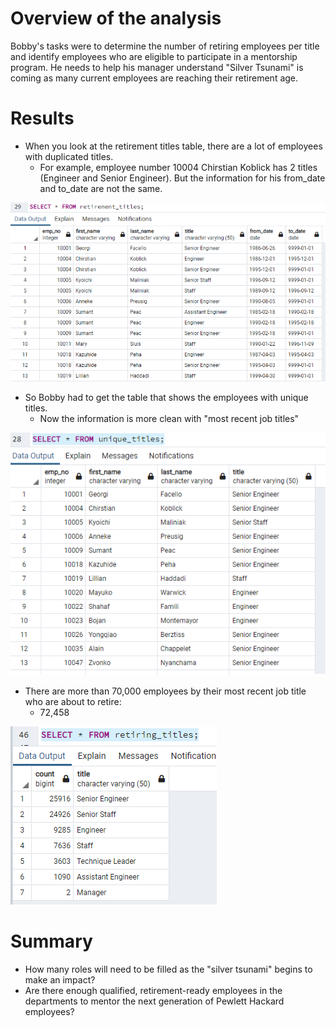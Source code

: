 # Overview of the analysis
Bobby's tasks were to determine the number of retiring employees per title and identify employees who are eligible to participate in a mentorship program.
He needs to help his manager understand "Silver Tsunami" is coming as many current employees are reaching their retirement age.

# Results 

* When you look at the retirement titles table, there are a lot of employees with duplicated titles. 
  * For example, employee number 10004 Chirstian Koblick has 2 titles (Engineer and Senior Engineer). But the information for his from_date and to_date are not the same. 

![retirement_titles](retirement_titles.png)

* So Bobby had to get the table that shows the employees with unique titles.
  * Now the information is more clean with "most recent job titles"

![unique_titles](unique_titles.png)

* There are more than 70,000 employees by their most recent job title who are about to retire: 
  * 72,458 

![retiring_titles](retiring_titles.png)




# Summary

* How many roles will need to be filled as the "silver tsunami" begins to make an impact?
* Are there enough qualified, retirement-ready employees in the departments to mentor the next generation of Pewlett Hackard employees?
